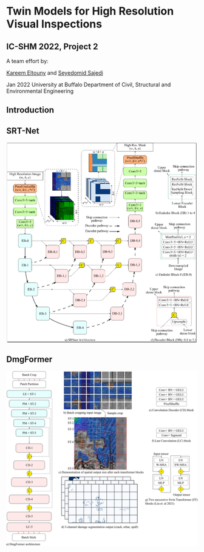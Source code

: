 # Twin Models for High Resolution Visual Inspections
## IC-SHM 2022, Project 2

A team effort by:

[Kareem Eltouny](https://github.com/keltouny) and [Seyedomid Sajedi](https://github.com/OmidSaj)

Jan 2022 
University at Buffalo 
Department of Civil, Structural and Environmental Engineering

## Introduction

## SRT-Net

![SRT-Net](https://github.com/OmidSaj/UB-Twin-Vision/blob/main/Assets/Figures/SRT-Net.png)

## DmgFormer

![DmgFormer](https://github.com/OmidSaj/UB-Twin-Vision/blob/main/Assets/Figures/DmgFormer.jpg)
